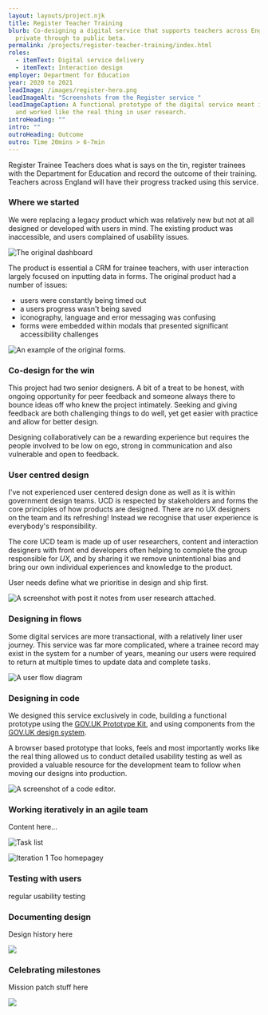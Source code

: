 ```yaml
---
layout: layouts/project.njk
title: Register Teacher Training
blurb: Co-designing a digital service that supports teachers across England from
  private through to public beta.
permalink: /projects/register-teacher-training/index.html
roles:
  - itemText: Digital service delivery
  - itemText: Interaction design
employer: Department for Education
year: 2020 to 2021
leadImage: /images/register-hero.png
leadImageAlt: "Screenshots from the Register service "
leadImageCaption: A functional prototype of the digital service meant it felt
  and worked like the real thing in user research.
introHeading: ""
intro: ""
outroHeading: Outcome
outro: Time 20mins > 6-7min
---
```

Register Trainee Teachers does what is says on the tin, register trainees with the Department for Education and record the outcome of their training. Teachers across England will have their progress tracked using this service. 

### Where we started

We were replacing a legacy product which was relatively new but not at all designed or developed with users in mind. The existing product was inaccessible, and users complained of usability issues.

![The original dashboard](/images/dashboard-example.png "The dashboard or the original product we redesigned. Users struggled with the tasks they needed to complete..")

The product is essential a CRM for trainee teachers, with user interaction largely focused on inputting data in forms. The original product had a number of issues:

* users were constantly being timed out
* a users progress wasn't being saved
* iconography, language and error messaging was confusing 
* forms were embedded within modals that presented significant accessibility challenges

![An example of the original forms.](/images/exit-information.png "There was no way to know how 'complete' a registration was nor what was left to complete.")

### Co-design for the win

This project had two senior designers. A bit of a treat to be honest, with ongoing opportunity for peer feedback and someone always there to bounce ideas off who knew the project intimately. Seeking and giving feedback are both challenging things to do well, yet get easier with practice and allow for better design. 

Designing collaboratively can be a rewarding experience but requires the people involved to be low on ego, strong in communication and also vulnerable and open to feedback.

### User centred design

I've not experienced user centered design done as well as it is within government design teams. UCD is respected by stakeholders and forms the core principles of how products are designed. There are no UX designers on the team and its refreshing! Instead we recognise that user experience is everybody's responsibility. 

The core UCD team is made up of user researchers, content and interaction designers with front end developers often helping to complete the group responsible for *UX,* and by sharing it we remove unintentional bias and bring our own individual experiences and knowledge to the product.

User needs define what we prioritise in design and ship first.

![A screenshot with post it notes from user research attached.](/images/ucd.png "UX is a team sport! After rounds of usability testing the UCD team analysed research data together, ensuring we all have a common understanding of the data and next steps.  ")

### Designing in flows

Some digital services are more transactional, with a relatively liner user journey. This service was far more complicated, where a trainee record may exist in the system for a number of years, meaning our users were required to return at multiple times to update data and complete tasks.

![A user flow diagram](/images/flows.jpeg  "User flows were created to map complex processes and communicate business rules to the team before way before any visual design was done.")

### Designing in code

We designed this service exclusively in code, building a functional prototype using the [GOV.UK Prototype Kit](https://govuk-prototype-kit.herokuapp.com/docs), and using components from the [GOV.UK design system](https://design-system.service.gov.uk/). 

A browser based prototype that looks, feels and most importantly works like the real thing allowed us to conduct detailed usability testing as well as provided a valuable resource for the development team to follow when moving our designs into production. 

![A screenshot of a code editor.](/images/code.png "The service was designed with HTML, CSS, Nunjucks and Express JS with not a Figma art-board in sight.")

### Working iteratively in an agile team

Content here...

![](/images/register-prototype.herokuapp.com_new-record_overview.png "Task list")

![](/images/filters.png "Iteration 1  Too homepagey")

### Testing with users

regular usability testing

### Documenting design

Design history here

![](/images/bat-design-history.netlify.app_register-trainee-teachers_recording-training-outcomes-iteration-2_.png)

### Celebrating milestones

Mission patch stuff here

![](/images/mission-patches.png)